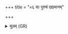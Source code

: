 +++
title = "०६ याः पुरुषं दह्यमानम्"

+++
<details><summary>मूलम् (GR)</summary>

याः पुरुषं दह्यमानं  
शून्यम् अग्नौ जिघत्सन्ति ।  
भण्वा निष्कुष्टा नामासि  
मुष्टाग्रेण सदान्वास्  
ता इतो नाशयामसि ॥
</details>